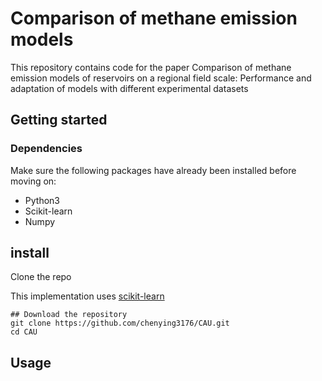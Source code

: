 # Comparison of methane emission models
This repository contains code for the paper Comparison of methane emission models of reservoirs on a regional field scale: Performance and adaptation of models with different experimental datasets

## Getting started
### Dependencies
Make sure the following packages have already been installed before moving on:
* Python3
* Scikit-learn
* Numpy

## install
Clone the repo

This implementation uses [scikit-learn](https://scikit-learn.org/stable/)

```shell
## Download the repository
git clone https://github.com/chenying3176/CAU.git
cd CAU

```

## Usage


